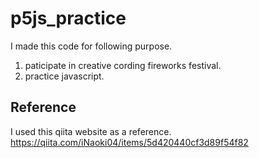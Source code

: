 # p5js_practice
I made this code for following purpose.
1. paticipate in creative cording fireworks festival.
2. practice javascript.

## Reference
I used this qiita website as a reference.
https://qiita.com/iNaoki04/items/5d420440cf3d89f54f82